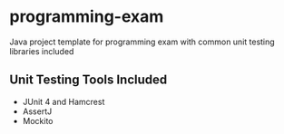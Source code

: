 # programming-exam
Java project template for programming exam with common unit testing libraries included

## Unit Testing Tools Included
- JUnit 4 and Hamcrest
- AssertJ
- Mockito
